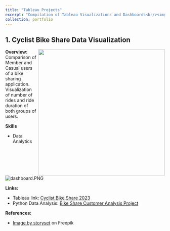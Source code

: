 ```yaml
---
title: "Tableau Projects"
excerpt: "Compilation of Tableau Visualizations and Dashboards<br/><img src='/images/tableau_p.png' style='max-width: 200px;'>"
collection: portfolio
---
```


## 1. Cyclist Bike Share Data Visualization

<img align="right" width="400" src="https://johnnapa.github.io//portfolio/assets/bike.jpg" />

**Overview:**
Comparison of Member and Casual users of a bike sharing application. Visualization of number of rides and ride duration of both groups of users.

**Skills**

- Data Analytics

![dashboard.PNG](https://johnnapa.github.io//portfolio/assets/cyclist_bike_share_viz.png)

**Links:**

- Tableau link: [Cyclist Bike Share 2023](https://public.tableau.com/app/profile/john.cedrick.napa/viz/CyclistBikeShare2023/Dashboard1)
- Python Data Analysis: [Bike Share Customer Analysis Project]()

**References:**

- <a href="https://www.freepik.com/free-vector/bike-parking-concept-illustration_29654762.htm#query=bike&position=10&from_view=author&uuid=03692b53-59f2-4514-b554-142e6bee9854">Image by storyset</a> on Freepik

